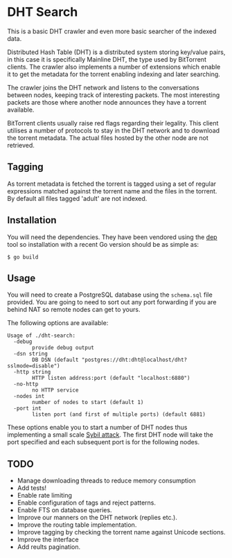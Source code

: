 # DHT Search

This is a basic DHT crawler and even more basic searcher of the indexed data.

Distributed Hash Table (DHT) is a distributed system storing key/value pairs,
in this case it is specifically Mainline DHT, the type used by BitTorrent
clients. The crawler also implements a number of extensions which enable it to
get the metadata for the torrent enabling indexing and later searching.

The crawler joins the DHT network and listens to the conversations between
nodes, keeping track of interesting packets. The most interesting packets are
those where another node announces they have a torrent available.

BitTorrent clients usually raise red flags regarding their legality. This
client utilises a number of protocols to stay in the DHT network and to
download the torrent metadata. The actual files hosted by the other node are
not retrieved.

## Tagging

As torrent metadata is fetched the torrent is tagged using a set of regular
expressions matched against the torrent name and the files in the torrent. By
default all files tagged 'adult' are not indexed.

## Installation

You will need the dependencies. They have been vendored using the
[dep](https://github.com/golang/dep) tool so installation with a recent Go
version should be as simple as:

```shell
$ go build
```

## Usage

You will need to create a PostgreSQL database using the `schema.sql` file
provided. You are going to need to sort out any port forwarding if you are
behind NAT so remote nodes can get to yours.

The following options are available:

    Usage of ./dht-search:
      -debug
            provide debug output
      -dsn string
            DB DSN (default "postgres://dht:dht@localhost/dht?sslmode=disable")
      -http string
            HTTP listen address:port (default "localhost:6880")
      -no-http
            no HTTP service
      -nodes int
            number of nodes to start (default 1)
      -port int
            listen port (and first of multiple ports) (default 6881)

These options enable you to start a number of DHT nodes thus implementing a
small scale [Sybil attack](https://en.wikipedia.org/wiki/Sybil_attack). The
first DHT node will take the port specified and each subsequent port is for the
following nodes.

## TODO

- Manage downloading threads to reduce memory consumption
- Add tests!
- Enable rate limiting
- Enable configuration of tags and reject patterns.
- Enable FTS on database queries.
- Improve our manners on the DHT network (replies etc.).
- Improve the routing table implementation.
- Improve tagging by checking the torrent name against Unicode sections.
- Improve the interface
- Add reults pagination.
